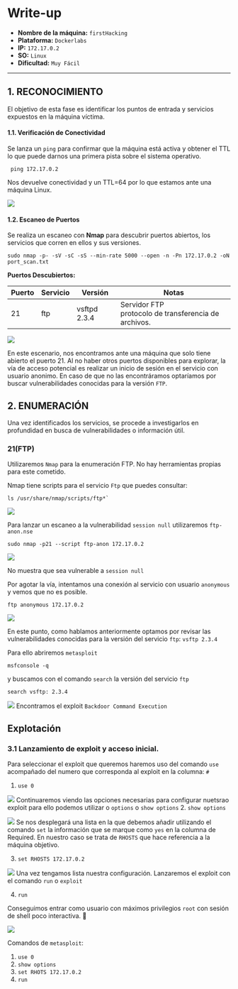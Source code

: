 # Write-up

- **Nombre de la máquina:** `firstHacking` 
- **Plataforma:** `Dockerlabs` 
- **IP:** `172.17.0.2` 
- **SO:** `Linux` 
- **Dificultad:** `Muy Fácil`

-----------------------

## 1. RECONOCIMIENTO

El objetivo de esta fase es identificar los puntos de entrada y servicios expuestos en la máquina víctima.

#### 1.1. Verificación de Conectividad

Se lanza un `ping` para confirmar que la máquina está activa y obtener el TTL lo que puede darnos una primera pista sobre el sistema operativo.

```
 ping 172.17.0.2
```
Nos devuelve conectividad y un TTL=64 por lo que estamos ante una máquina Linux. 

![](Imagenes/138.png)



#### 1.2. Escaneo de Puertos

Se realiza un escaneo con **Nmap** para descubrir puertos abiertos, los servicios que corren en ellos y sus versiones.

```
sudo nmap -p- -sV -sC -sS --min-rate 5000 --open -n -Pn 172.17.0.2 -oN port_scan.txt
```

**Puertos Descubiertos:**

| Puerto | Servicio | Versión          | Notas                                                   |
| ------ | -------- | ---------------- | ------------------------------------------------------- |
| 21     | ftp      | vsftpd 2.3.4<br> | Servidor FTP<br>protocolo de transferencia de archivos. |

![](Imagenes/139.png)

En este escenario, nos encontramos ante una máquina que solo tiene abierto el puerto 21. Al no haber otros puertos disponibles para explorar, la  vía de acceso potencial es realizar un inicio de sesión en el servicio con  usuario anonimo. En caso de que no las encontráramos optaríamos por buscar vulnerabilidades conocidas para la versión `FTP`.

## 2. ENUMERACIÓN

Una vez identificados los servicios, se procede a investigarlos en profundidad en busca de vulnerabilidades o información útil.

### 21(FTP)


Utilizaremos `Nmap` para la enumeración FTP. No hay herramientas propias para este cometido. 

Nmap tiene scripts para el servicio `Ftp` que puedes consultar:
```
ls /usr/share/nmap/scripts/ftp*`
```
![](Imagenes/140.png)

Para lanzar un escaneo a la vulnerabilidad `session null` utilizaremos `ftp-anon.nse`

```
sudo nmap -p21 --script ftp-anon 172.17.0.2
```


![](Imagenes/141.png)

No muestra que sea vulnerable a `session null`

Por agotar la vía, intentamos una conexión al servicio con usuario `anonymous` y vemos que no es posible. 
```
ftp anonymous 172.17.0.2
```
![](Imagenes/142.png)

En este punto, como hablamos anteriormente optamos por revisar las vulnerabilidades conocidas para la versión del servicio `ftp`: `vsftp 2.3.4`

Para ello abriremos `metasploit`
```
msfconsole -q
```

y buscamos con el comando `search` la versión del servicio `ftp`

```
search vsftp: 2.3.4
```

![](Imagenes/143.png)
Encontramos el exploit `Backdoor Command Execution`


## Explotación 

### 3.1 Lanzamiento de exploit y acceso inicial.

Para seleccionar el exploit que queremos haremos uso del comando `use` acompañado del numero que corresponda al exploit en la columna: `#`

1. `use 0`

![](Imagenes/144.png)
Continuaremos viendo las opciones necesarias para configurar nuetsrao exploit para ello podemos utilizar o `options` o `show options`
2.  `show options`
   
![](Imagenes/145.png)
Se nos desplegará una lista  en la que debemos añadir utilizando el comando `set` la información que se marque como `yes` en la columna de Required. 
En nuestro caso se trata de `RHOSTS` que hace referencia a la máquina objetivo. 

3. `set RHOSTS 172.17.0.2`

![](Imagenes/146.png)
Una vez tengamos lista nuestra configuración. Lanzaremos el exploit con el comando `run` o `exploit` 

4. `run`

Conseguimos entrar como usuario con máximos privilegios `root` con  sesión de  shell poco interactiva. 🚀

![](Imagenes/147.png)


Comandos de `metasploit`:

1. `use 0`
2. `show options`
3. `set RHOTS 172.17.0.2`
4. `run`
